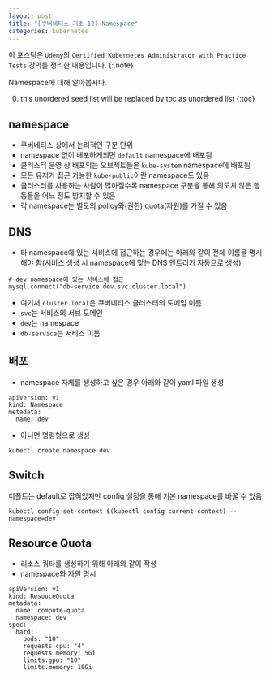 ```yaml
---
layout: post
title: "[쿠버네티스 기초 12] Namespace"
categories: kubernetes
---
```


이 포스팅은 `Udemy`의 `Certified Kubernetes Administrator with Practice Tests` 강의를 정리한 내용입니다.
{:.note}

Namespace에 대해 알아봅시다.

0. this unordered seed list will be replaced by toc as unordered list
{:toc}

## namespace

- 쿠버네티스 상에서 논리적인 구분 단위
- namespace 없이 배포하게되면 `default` namespace에 배포됨
- 클러스터 운영 상 배포되는 오브젝트들은 `kube-system` namespace에 배포됨
- 모든 유저가 접근 가능한 `kube-public`이란 namespace도 있음
- 클러스터를 사용하는 사람이 많아질수록 namespace 구분을 통해 의도치 않은 행동들을 어느 정도 방지할 수 있음
- 각 namespace는 별도의 policy와(권한) quota(자원)를 가질 수 있음

## DNS

- 타 namespace에 있는 서비스에 접근하는 경우에는 아래와 같이 전체 이름을 명시해야 함(서비스 생성 시 namespace에 맞는 DNS 엔트리가 자동으로 생성)

```
# dev namespace에 있는 서비스에 접근
mysql.connect("db-service.dev.svc.cluster.local")
```

- 여기서 `cluster.local`은 쿠버네티스 클러스터의 도메임 이름
- `svc`는 서비스의 서브 도메인
- `dev`는 namespace
- `db-service`는 서비스 이름

## 배포

- namespace 자체를 생성하고 싶은 경우 아래와 같이 yaml 파일 생성

```
apiVersion: v1
kind: Namespace
metadata:
  name: dev
```

- 아니면 명령형으로 생성

```
kubectl create namespace dev
```

## Switch

디폴트는 default로 잡혀있지만 config 설정을 통해 기본 namespace를 바꿀 수 있음

```
kubectl config set-context $(kubectl config current-context) --namespace=dev
```

## Resource Quota

- 리소스 쿼타를 생성하기 위해 아래와 같이 작성
- namespace와 자원 명시

```
apiVersion: v1
kind: ResouceQuota
metadata:
  name: compute-quota
  namespace: dev
spec:
  hard:
    pods: "10"
    requests.cpu: "4"
    requests.memory: 5Gi
    limits.gpu: "10"
    limits.memory: 10Gi
```
